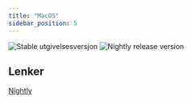 ```yaml
---
title: "MacOS"
sidebar_position: 5
---
```


![Stable utgivelsesversjon](https://img.shields.io/badge/dynamic/yaml?color=c4840d&label=Stable&query=%24.version&url=https%3A%2F%2Fraw.githubusercontent.com%2FLinwoodDev%2Fbutterfly%2Fstable%2Fapp%2Fpubspec.yaml&style=for-the-badge) ![Nightly release version](https://img.shields.io/badge/dynamic/yaml?color=f7d28c&label=Nightly&query=%24.version&url=https%3A%2F%2Fraw.githubusercontent.com%2FLinwoodDev%2Fbutterfly%2Fnightly%2Fapp%2Fpubspec.yaml&style=for-the-badge)

## Lenker

<div className="row margin-bottom--lg padding--sm">
<a className="button button--outline button--danger button--lg margin--sm" href="https://github.com/LinwoodDev/butterfly/releases/download/nightly/linwood-butterfly-macos.tar.gz">
  Nightly
</a>
</div>
